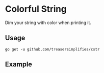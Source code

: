# Colorful String

Dim your string with color when printing it.

## Usage

```
go get -u github.com/treasersimplifies/cstr
```

## Example